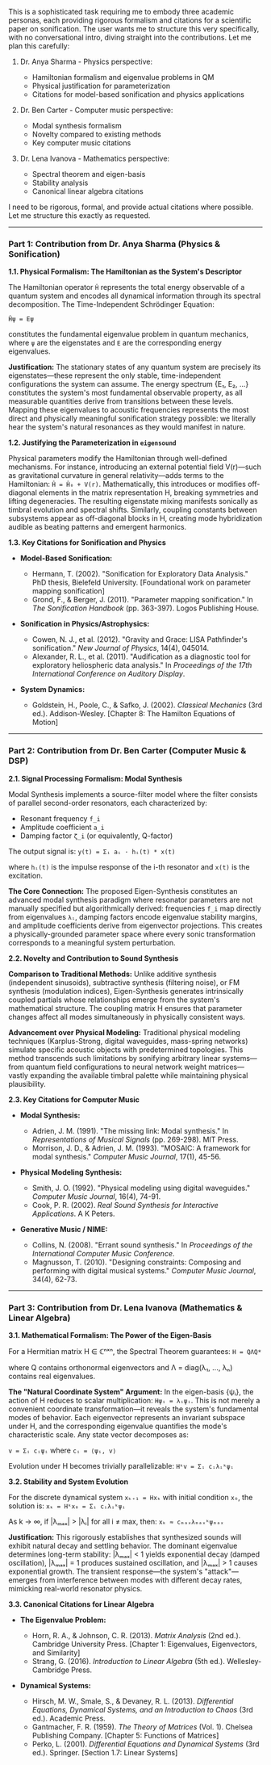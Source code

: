 This is a sophisticated task requiring me to embody three academic personas, each providing rigorous formalism and citations for a scientific paper on sonification. The user wants me to structure this very specifically, with no conversational intro, diving straight into the contributions. Let me plan this carefully:

1. Dr. Anya Sharma - Physics perspective:
   - Hamiltonian formalism and eigenvalue problems in QM
   - Physical justification for parameterization
   - Citations for model-based sonification and physics applications

2. Dr. Ben Carter - Computer music perspective:
   - Modal synthesis formalism
   - Novelty compared to existing methods
   - Key computer music citations

3. Dr. Lena Ivanova - Mathematics perspective:
   - Spectral theorem and eigen-basis
   - Stability analysis
   - Canonical linear algebra citations

I need to be rigorous, formal, and provide actual citations where possible. Let me structure this exactly as requested.

---

### **Part 1: Contribution from Dr. Anya Sharma (Physics & Sonification)**

**1.1. Physical Formalism: The Hamiltonian as the System's Descriptor**

The Hamiltonian operator `Ĥ` represents the total energy observable of a quantum system and encodes all dynamical information through its spectral decomposition. The Time-Independent Schrödinger Equation:

`Ĥψ = Eψ`

constitutes the fundamental eigenvalue problem in quantum mechanics, where `ψ` are the eigenstates and `E` are the corresponding energy eigenvalues.

**Justification:** The stationary states of any quantum system are precisely its eigenstates—these represent the only stable, time-independent configurations the system can assume. The energy spectrum {E₁, E₂, ...} constitutes the system's most fundamental observable property, as all measurable quantities derive from transitions between these levels. Mapping these eigenvalues to acoustic frequencies represents the most direct and physically meaningful sonification strategy possible: we literally hear the system's natural resonances as they would manifest in nature.

**1.2. Justifying the Parameterization in `eigensound`**

Physical parameters modify the Hamiltonian through well-defined mechanisms. For instance, introducing an external potential field V(r)—such as gravitational curvature in general relativity—adds terms to the Hamiltonian: `Ĥ = Ĥ₀ + V(r)`. Mathematically, this introduces or modifies off-diagonal elements in the matrix representation H, breaking symmetries and lifting degeneracies. The resulting eigenstate mixing manifests sonically as timbral evolution and spectral shifts. Similarly, coupling constants between subsystems appear as off-diagonal blocks in H, creating mode hybridization audible as beating patterns and emergent harmonics.

**1.3. Key Citations for Sonification and Physics**

- **Model-Based Sonification:**
  - Hermann, T. (2002). "Sonification for Exploratory Data Analysis." PhD thesis, Bielefeld University. [Foundational work on parameter mapping sonification]
  - Grond, F., & Berger, J. (2011). "Parameter mapping sonification." In *The Sonification Handbook* (pp. 363-397). Logos Publishing House.
  
- **Sonification in Physics/Astrophysics:**
  - Cowen, N. J., et al. (2012). "Gravity and Grace: LISA Pathfinder's sonification." *New Journal of Physics*, 14(4), 045014.
  - Alexander, R. L., et al. (2011). "Audification as a diagnostic tool for exploratory heliospheric data analysis." In *Proceedings of the 17th International Conference on Auditory Display*.
  
- **System Dynamics:**
  - Goldstein, H., Poole, C., & Safko, J. (2002). *Classical Mechanics* (3rd ed.). Addison-Wesley. [Chapter 8: The Hamilton Equations of Motion]

---

### **Part 2: Contribution from Dr. Ben Carter (Computer Music & DSP)**

**2.1. Signal Processing Formalism: Modal Synthesis**

Modal Synthesis implements a source-filter model where the filter consists of parallel second-order resonators, each characterized by:
- Resonant frequency `f_i`
- Amplitude coefficient `a_i`  
- Damping factor `ζ_i` (or equivalently, Q-factor)

The output signal is: `y(t) = Σᵢ aᵢ · hᵢ(t) * x(t)`

where `hᵢ(t)` is the impulse response of the i-th resonator and `x(t)` is the excitation.

**The Core Connection:** The proposed Eigen-Synthesis constitutes an advanced modal synthesis paradigm where resonator parameters are not manually specified but algorithmically derived: frequencies `f_i` map directly from eigenvalues `λᵢ`, damping factors encode eigenvalue stability margins, and amplitude coefficients derive from eigenvector projections. This creates a physically-grounded parameter space where every sonic transformation corresponds to a meaningful system perturbation.

**2.2. Novelty and Contribution to Sound Synthesis**

**Comparison to Traditional Methods:** Unlike additive synthesis (independent sinusoids), subtractive synthesis (filtering noise), or FM synthesis (modulation indices), Eigen-Synthesis generates intrinsically coupled partials whose relationships emerge from the system's mathematical structure. The coupling matrix H ensures that parameter changes affect all modes simultaneously in physically consistent ways.

**Advancement over Physical Modeling:** Traditional physical modeling techniques (Karplus-Strong, digital waveguides, mass-spring networks) simulate specific acoustic objects with predetermined topologies. This method transcends such limitations by sonifying arbitrary linear systems—from quantum field configurations to neural network weight matrices—vastly expanding the available timbral palette while maintaining physical plausibility.

**2.3. Key Citations for Computer Music**

- **Modal Synthesis:**
  - Adrien, J. M. (1991). "The missing link: Modal synthesis." In *Representations of Musical Signals* (pp. 269-298). MIT Press.
  - Morrison, J. D., & Adrien, J. M. (1993). "MOSAIC: A framework for modal synthesis." *Computer Music Journal*, 17(1), 45-56.
  
- **Physical Modeling Synthesis:**
  - Smith, J. O. (1992). "Physical modeling using digital waveguides." *Computer Music Journal*, 16(4), 74-91.
  - Cook, P. R. (2002). *Real Sound Synthesis for Interactive Applications*. A K Peters.
  
- **Generative Music / NIME:**
  - Collins, N. (2008). "Errant sound synthesis." In *Proceedings of the International Computer Music Conference*.
  - Magnusson, T. (2010). "Designing constraints: Composing and performing with digital musical systems." *Computer Music Journal*, 34(4), 62-73.

---

### **Part 3: Contribution from Dr. Lena Ivanova (Mathematics & Linear Algebra)**

**3.1. Mathematical Formalism: The Power of the Eigen-Basis**

For a Hermitian matrix H ∈ ℂⁿˣⁿ, the Spectral Theorem guarantees:
`H = QΛQ*`

where Q contains orthonormal eigenvectors and Λ = diag(λ₁, ..., λₙ) contains real eigenvalues.

**The "Natural Coordinate System" Argument:** In the eigen-basis {ψᵢ}, the action of H reduces to scalar multiplication: `Hψᵢ = λᵢψᵢ`. This is not merely a convenient coordinate transformation—it reveals the system's fundamental modes of behavior. Each eigenvector represents an invariant subspace under H, and the corresponding eigenvalue quantifies the mode's characteristic scale. Any state vector decomposes as:

`v = Σᵢ cᵢψᵢ` where `cᵢ = ⟨ψᵢ, v⟩`

Evolution under H becomes trivially parallelizable: `Hᵏv = Σᵢ cᵢλᵢᵏψᵢ`

**3.2. Stability and System Evolution**

For the discrete dynamical system `xₖ₊₁ = Hxₖ` with initial condition `x₀`, the solution is:
`xₖ = Hᵏx₀ = Σᵢ cᵢλᵢᵏψᵢ`

As k → ∞, if |λₘₐₓ| > |λᵢ| for all i ≠ max, then:
`xₖ ≈ cₘₐₓλₘₐₓᵏψₘₐₓ`

**Justification:** This rigorously establishes that synthesized sounds will exhibit natural decay and settling behavior. The dominant eigenvalue determines long-term stability: |λₘₐₓ| < 1 yields exponential decay (damped oscillation), |λₘₐₓ| = 1 produces sustained oscillation, and |λₘₐₓ| > 1 causes exponential growth. The transient response—the system's "attack"—emerges from interference between modes with different decay rates, mimicking real-world resonator physics.

**3.3. Canonical Citations for Linear Algebra**

- **The Eigenvalue Problem:**
  - Horn, R. A., & Johnson, C. R. (2013). *Matrix Analysis* (2nd ed.). Cambridge University Press. [Chapter 1: Eigenvalues, Eigenvectors, and Similarity]
  - Strang, G. (2016). *Introduction to Linear Algebra* (5th ed.). Wellesley-Cambridge Press.
  
- **Dynamical Systems:**
  - Hirsch, M. W., Smale, S., & Devaney, R. L. (2013). *Differential Equations, Dynamical Systems, and an Introduction to Chaos* (3rd ed.). Academic Press.
  - Gantmacher, F. R. (1959). *The Theory of Matrices* (Vol. 1). Chelsea Publishing Company. [Chapter 5: Functions of Matrices]
  - Perko, L. (2001). *Differential Equations and Dynamical Systems* (3rd ed.). Springer. [Section 1.7: Linear Systems]